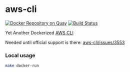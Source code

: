 # aws-cli
[![Docker Repository on Quay](https://quay.io/repository/virtuslab/aws-cli/status "Docker Repository on Quay")](https://quay.io/repository/virtuslab/aws-cli)
[![Build Status](https://secure.travis-ci.org/VirtusLab/aws-cli.svg?branch=master)](http://travis-ci.org/VirtusLab/aws-cli)

Yet Another Dockerized [AWS CLI](https://aws.amazon.com/cli/)

Needed until official support is there: [aws-cli/issues/3553](https://github.com/aws/aws-cli/issues/3553)

### Local usage

```bash
make docker-run
```